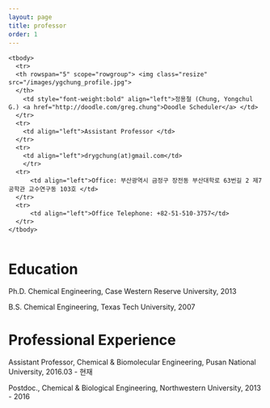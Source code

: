 ```yaml
---
layout: page
title: professor
order: 1
---
```

<style type="text/css">
img.resize {
  max-width:50%;
}
</style>

<table>
  <col>
  <col>
  <colgroup span="2"></colgroup>
  <thead>
  </thead>

    <tbody>
      <tr>
      <th rowspan="5" scope="rowgroup"> <img class="resize" src="/images/ygchung_profile.jpg">
      </th>
        <td style="font-weight:bold" align="left">정용철 (Chung, Yongchul G.) <a href="http://doodle.com/greg.chung">Doodle Scheduler</a> </td>
      </tr>
      <tr>
        <td align="left">Assistant Professor </td>
      </tr>
      <tr>
        <td align="left">drygchung(at)gmail.com</td>
        </tr>
      <tr>
          <td align="left">Office: 부산광역시 금정구 장전동 부산대학로 63번길 2 제7공학관 교수연구동 103호 </td>
      </tr>
      <tr>
          <td align="left">Office Telephone: +82-51-510-3757</td>
      </tr>
    </tbody>

</table>

# Education
Ph.D. Chemical Engineering, Case Western Reserve University, 2013

B.S. Chemical Engineering, Texas Tech University, 2007

# Professional Experience
Assistant Professor, Chemical & Biomolecular Engineering, Pusan National University, 2016.03 - 현재

Postdoc., Chemical & Biological Engineering, Northwestern University, 2013 - 2016
